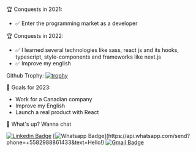 <!--
**ArchimedesRocha/ArchimedesRocha** is a ✨ _special_ ✨ repository because its `README.md` (this file) appears on your GitHub profile.
-->

:trophy: Conquests in 2021:
* :white_check_mark: Enter the programming market as a developer

:trophy: Conquests in 2022:
* :white_check_mark: I learned several technologies like sass, react js and its hooks, typescript, style-components and frameworks like next.js
* :white_check_mark: Improve my english

Github Trophy:
[![trophy](https://github-profile-trophy.vercel.app/?username=ArchimedesRocha)](https://github.com/ArchimedesRocha/github-profile-trophy)

:hocho:  Goals for 2023:
* Work for a Canadian company
* Improve my English
* Launch a real product with React

:speech_balloon: What's up? Wanna chat

[![Linkedin Badge](https://img.shields.io/badge/-LinkedIn-blue?style=flat-square&logo=Linkedin&logoColor=white&link=https://www.linkedin.com/in/archimedes-rocha-81334827/)](https://www.linkedin.com/in/archimedes-rocha-81334827/)
[![Whatsapp Badge](https://img.shields.io/badge/-Whatsapp-4CA143?style=flat-square&labelColor=4CA143&logo=whatsapp&logoColor=white&link=https://api.whatsapp.com/send?phone=+5582988861433&text=Hello!)](https://api.whatsapp.com/send?phone=+5582988861433&text=Hello!)
[![Gmail Badge](https://img.shields.io/badge/-Gmail-c14438?style=flat-square&logo=Gmail&logoColor=white&link=mailto:dev.archimedesrocha@gmail.com)](mailto:dev.archimedesrocha@gmail.com)
